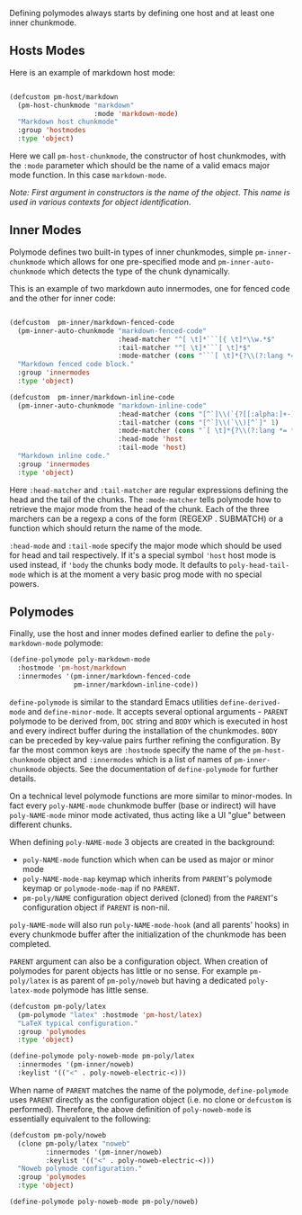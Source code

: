 
Defining polymodes always starts by defining one host and at least one inner
chunkmode.

## Hosts Modes

Here is an example of markdown host mode:

```el

(defcustom pm-host/markdown
  (pm-host-chunkmode "markdown"
                     :mode 'markdown-mode)
  "Markdown host chunkmode"
  :group 'hostmodes
  :type 'object)

```

Here we call `pm-host-chunkmode`, the constructor of host chunkmodes, with the
`:mode` parameter which should be the name of a valid emacs major mode function.
In this case `markdown-mode`.

_Note: First argument in constructors is the name of the object. This name is
used in various contexts for object identification_.

## Inner Modes

Polymode defines two built-in types of inner chunkmodes, simple
`pm-inner-chunkmode` which allows for one pre-specified mode and
`pm-inner-auto-chunkmode` which detects the type of the chunk dynamically. 

This is an example of two markdown auto innermodes, one for fenced code and the
other for inner code:

```el

(defcustom  pm-inner/markdown-fenced-code
  (pm-inner-auto-chunkmode "markdown-fenced-code"
                           :head-matcher "^[ \t]*```[{ \t]*\\w.*$"
                           :tail-matcher "^[ \t]*```[ \t]*$"
                           :mode-matcher (cons "```[ \t]*{?\\(?:lang *= *\\)?\\([^ \t\n;=,}]+\\)" 1))
  "Markdown fenced code block."
  :group 'innermodes
  :type 'object)

(defcustom  pm-inner/markdown-inline-code
  (pm-inner-auto-chunkmode "markdown-inline-code"
                           :head-matcher (cons "[^`]\\(`{?[[:alpha:]+-]+\\)[ \t]" 1)
                           :tail-matcher (cons "[^`]\\(`\\)[^`]" 1)
                           :mode-matcher (cons "`[ \t]*{?\\(?:lang *= *\\)?\\([[:alpha:]+-]+\\)" 1)
                           :head-mode 'host
                           :tail-mode 'host)
  "Markdown inline code."
  :group 'innermodes
  :type 'object)

```

Here `:head-matcher` and `:tail-matcher` are regular expressions defining the
head and the tail of the chunks. The `:mode-matcher` tells polymode how to
retrieve the major mode from the head of the chunk. Each of the three marchers
can be a regexp a cons of the form (REGEXP . SUBMATCH) or a function which
should return the name of the mode.

`:head-mode` and `:tail-mode` specify the major mode which should be used for
head and tail respectively. If it's a special symbol `'host` host mode is used
instead, if `'body` the chunks body mode. It defaults to `poly-head-tail-mode`
which is at the moment a very basic prog mode with no special powers.

## Polymodes

Finally, use the host and inner modes defined earlier to define the
`poly-markdown-mode` polymode:

```el
(define-polymode poly-markdown-mode
  :hostmode 'pm-host/markdown
  :innermodes '(pm-inner/markdown-fenced-code
                pm-inner/markdown-inline-code))
```

`define-polymode` is similar to the standard Emacs utilities
`define-derived-mode` and `define-minor-mode`. It accepts several optional
arguments - `PARENT` polymode to be derived from, `DOC` string and `BODY` which
is executed in host and every indirect buffer during the installation of the
chunkmodes. `BODY` can be preceded by key-value pairs further refining the
configuration. By far the most common keys are `:hostmode` specify the name of
the `pm-host-chunkmode` object and `:innermodes` which is a list of names of
`pm-inner-chunkmode` objects. See the documentation of `define-polymode` for
further details.

On a technical level polymode functions are more similar to minor-modes. In fact
every `poly-NAME-mode` chunkmode buffer (base or indirect) will have
`poly-NAME-mode` minor mode activated, thus acting like a UI "glue" between
different chunks.

When defining `poly-NAME-mode` 3 objects are created in the background:

  - `poly-NAME-mode` function which when can be used as major or minor mode
  - `poly-NAME-mode-map` keymap which inherits from `PARENT`'s polymode keymap
    or `polymode-mode-map` if no `PARENT`.
  - `pm-poly/NAME` configuration object derived (cloned) from the `PARENT`'s
    configuration object if `PARENT` is non-nil.
    
`poly-NAME-mode` will also run `poly-NAME-mode-hook` (and all parents' hooks) in
every chunkmode buffer after the initialization of the chunkmode has been
completed.


`PARENT` argument can also be a configuration object. When creation of polymodes
for parent objects has little or no sense. For example `pm-poly/latex` is as
parent of `pm-poly/noweb` but having a dedicated `poly-latex-mode` polymode has
little sense.

```el
(defcustom pm-poly/latex
  (pm-polymode "latex" :hostmode 'pm-host/latex)
  "LaTeX typical configuration."
  :group 'polymodes
  :type 'object)

(define-polymode poly-noweb-mode pm-poly/latex
  :innermodes '(pm-inner/noweb)
  :keylist '(("<" . poly-noweb-electric-<)))

```

When name of `PARENT` matches the name of the polymode, `define-polymode` uses
`PARENT` directly as the configuration object (i.e. no clone or `defcustom` is
performed). Therefore, the above definition of `poly-noweb-mode` is essentially
equivalent to the following:

```el
(defcustom pm-poly/noweb
  (clone pm-poly/latex "noweb"
         :innermodes '(pm-inner/noweb)
         :keylist '(("<" . poly-noweb-electric-<)))
  "Noweb polymode configuration."
  :group 'polymodes
  :type 'object)

(define-polymode poly-noweb-mode pm-poly/noweb)
```


